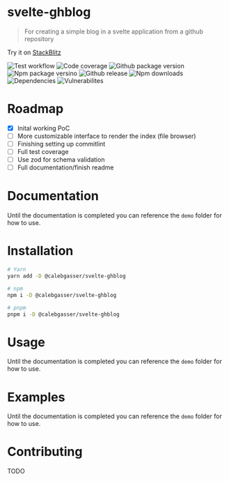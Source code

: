 # svelte-ghblog

> For creating a simple blog in a svelte application from a github repository

Try it on [StackBlitz](https://stackblitz.com/edit/svelte-ghblog?file=demo/routes/index.svelte)

![Test workflow](https://img.shields.io/github/workflow/status/calebgasser/svelte-ghblog/Test/develop?label=Tests&style=for-the-badge)
![Code coverage](https://img.shields.io/codecov/c/github/calebgasser/svelte-ghblog?style=for-the-badge)
![Github package version](https://img.shields.io/github/package-json/v/calebgasser/svelte-ghblog?label=Github%20Package%20Version&style=for-the-badge)
![Npm package versino](https://img.shields.io/npm/v/@calebgasser/svelte-ghblog?label=npm%20package%20version&style=for-the-badge)
![Github release](https://img.shields.io/github/v/release/calebgasser/svelte-ghblog?style=for-the-badge)
![Npm downloads](https://img.shields.io/npm/dm/svelte-ghblog?style=for-the-badge)
![Dependencies](https://img.shields.io/librariesio/release/npm/svelte-ghblog?style=for-the-badge)
![Vulnerabilites](https://img.shields.io/snyk/vulnerabilities/npm/@calebgasser/svelte-ghblog?style=for-the-badge)

# Roadmap

- [X] Inital working PoC
- [ ] More customizable interface to render the index (file browser)
- [ ] Finishing setting up commitlint
- [ ] Full test coverage 
- [ ] Use zod for schema validation
- [ ] Full documentation/finish readme

# Documentation

Until the documentation is completed you can reference the `demo` folder for how to use.

# Installation

```bash
# Yarn
yarn add -D @calebgasser/svelte-ghblog

# npm
npm i -D @calebgasser/svelte-ghblog

# pnpm
pnpm i -D @calebgasser/svelte-ghblog
```

# Usage

Until the documentation is completed you can reference the `demo` folder for how to use.

# Examples

Until the documentation is completed you can reference the `demo` folder for how to use.

# Contributing

TODO
